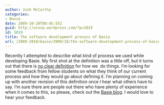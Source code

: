```yaml
---
author: Josh McCarthy
categories:
- Basie
date: 2009-10-20T00:45:55Z
guid: http://ucosp.wordpress.com/?p=1019
id: 1019
title: The software development process of Basie
url: /2009-2010/basie/2009/10/the-software-development-process-of-basie/
---
```


Recently I attempted to describe what kind of process we used while developing Basie. My first shot at the definition was a little off, but it turns out that there is [no clear definition](http://blog.basieproject.org/?p=1401) for how we  do things. I&#8217;m looking for some feedback from fellow students on what they think of our current process and how they would go about defining it. I&#8217;m planning on coming up with another revision of this definition once I hear what others have to say. I&#8217;m sure there are people out there who have plenty of experience when it comes to this, so please, check out the [Basie blog](http://blog.basieproject.org/?p=1401). I would love to hear your feedback.